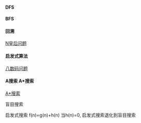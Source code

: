 #### DFS

#### BFS

#### 回溯

[N皇后问题](https://blog.csdn.net/piyongduo3393/article/details/86497081)

#### 启发式算法

[八数码问题](https://www.pianshen.com/article/1211101536/)

#### A搜索     A*搜索

[A*搜索](https://blog.csdn.net/qq_28299311/article/details/103292739)



盲目搜索

启发式搜索  f(n)=g(n)+h(n)    当h(n)=0, 启发式搜索退化到盲目搜索

